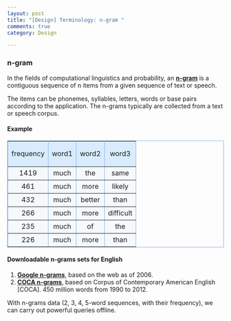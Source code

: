 ```yaml
---
layout: post
title: "[Design] Terminology: n-gram "
comments: true
category: Design

---
```


### n-gram

In the fields of computational linguistics and probability, an __[n-gram](http://en.wikipedia.org/wiki/N-gram)__ is a contiguous sequence of n items from a given sequence of text or speech. 

The items can be phonemes, syllables, letters, words or base pairs according to the application. The n-grams typically are collected from a text or speech corpus.

#### Example

<table border="1" width="100%" id="table5" cellpadding="3" style="border-collapse: collapse" bordercolor="#89B0D8" cellspacing="0">
				<tbody><tr>
					<td bgcolor="#D9ECFF">
					<p align="center">frequency</p></td>
					<td bgcolor="#D9ECFF">
					<p align="center">word1</p></td>
					<td bgcolor="#D9ECFF">
					<p align="center">word2</p></td>
					<td bgcolor="#D9ECFF">
					<p align="center">word3</p></td>
				</tr>
				<tr>
					<td bgcolor="#F5F9FC">
					<p style="line-height: 150%; margin-top:0; margin-bottom:0" align="center">1419</p>
					</td>
					<td bgcolor="#F5F9FC">
					<p style="line-height: 150%; margin-top:0; margin-bottom:0" align="center">much</p>
					</td>
					<td bgcolor="#F5F9FC">
					<p style="line-height: 150%; margin-top:0; margin-bottom:0" align="center">the</p>
					</td>
					<td bgcolor="#F5F9FC">
					<p style="line-height: 150%; margin-top:0; margin-bottom:0" align="center">same</p>
					</td>
				</tr>
				<tr>
					<td bgcolor="#F5F9FC">
					<p style="line-height: 150%; margin-top:0; margin-bottom:0" align="center">461</p>
					</td>
					<td bgcolor="#F5F9FC">
					<p style="line-height: 150%; margin-top:0; margin-bottom:0" align="center">much</p>
					</td>
					<td bgcolor="#F5F9FC">
					<p style="line-height: 150%; margin-top:0; margin-bottom:0" align="center">more</p>
					</td>
					<td bgcolor="#F5F9FC">
					<p style="line-height: 150%; margin-top:0; margin-bottom:0" align="center">likely</p>
					</td>
				</tr>
				<tr>
					<td bgcolor="#F5F9FC">
					<p style="line-height: 150%; margin-top:0; margin-bottom:0" align="center">432</p>
					</td>
					<td bgcolor="#F5F9FC">
					<p style="line-height: 150%; margin-top:0; margin-bottom:0" align="center">much</p>
					</td>
					<td bgcolor="#F5F9FC">
					<p style="line-height: 150%; margin-top:0; margin-bottom:0" align="center">better</p>
					</td>
					<td bgcolor="#F5F9FC">
					<p style="line-height: 150%; margin-top:0; margin-bottom:0" align="center">than</p>
					</td>
				</tr>
				<tr>
					<td bgcolor="#F5F9FC">
					<p style="line-height: 150%; margin-top:0; margin-bottom:0" align="center">266</p>
					</td>
					<td bgcolor="#F5F9FC">
					<p style="line-height: 150%; margin-top:0; margin-bottom:0" align="center">much</p>
					</td>
					<td bgcolor="#F5F9FC">
					<p style="line-height: 150%; margin-top:0; margin-bottom:0" align="center">more</p>
					</td>
					<td bgcolor="#F5F9FC">
					<p style="line-height: 150%; margin-top:0; margin-bottom:0" align="center">difficult</p>
					</td>
				</tr>
				<tr>
					<td bgcolor="#F5F9FC">
					<p style="line-height: 150%; margin-top:0; margin-bottom:0" align="center">235</p>
					</td>
					<td bgcolor="#F5F9FC">
					<p style="line-height: 150%; margin-top:0; margin-bottom:0" align="center">much</p>
					</td>
					<td bgcolor="#F5F9FC">
					<p style="line-height: 150%; margin-top:0; margin-bottom:0" align="center">of</p>
					</td>
					<td bgcolor="#F5F9FC">
					<p style="line-height: 150%; margin-top:0; margin-bottom:0" align="center">the</p>
					</td>
				</tr>
				<tr>
					<td bgcolor="#F5F9FC">
					<p style="line-height: 150%; margin-top:0; margin-bottom:0" align="center">226</p>
					</td>
					<td bgcolor="#F5F9FC">
					<p style="line-height: 150%; margin-top:0; margin-bottom:0" align="center">much</p>
					</td>
					<td bgcolor="#F5F9FC">
					<p style="line-height: 150%; margin-top:0; margin-bottom:0" align="center">more</p>
					</td>
					<td bgcolor="#F5F9FC">
					<p style="line-height: 150%; margin-top:0; margin-bottom:0" align="center">than</p>
					</td>
				</tr>
</tbody></table>

#### Downloadable n-grams sets for English

1. __[Google n-grams](https://catalog.ldc.upenn.edu/LDC2006T13)__, based on the web as of 2006. 
1. __[COCA n-grams](http://www.ngrams.info/intro.asp)__, based on Corpus of Contemporary American English [COCA]. 450 million words from 1990 to 2012. 

With n-grams data (2, 3, 4, 5-word sequences, with their frequency), we can carry out powerful queries offline. 

